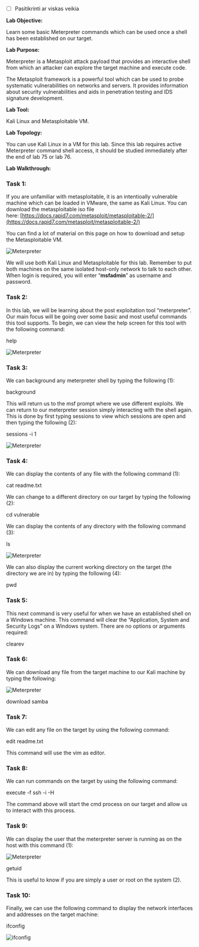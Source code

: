 - [ ] Pasitikrinti ar viskas veikia

**Lab Objective:**

Learn some basic Meterpreter commands which can be used once a shell has been established on our target.

**Lab Purpose:**

Meterpreter is a Metasploit attack payload that provides an interactive shell from which an attacker can explore the target machine and execute code.

The Metasploit framework is a powerful tool which can be used to probe systematic vulnerabilities on networks and servers. It provides information about security vulnerabilities and aids in penetration testing and IDS signature development.

**Lab Tool:**

Kali Linux and Metasploitable VM.

**Lab Topology:**

You can use Kali Linux in a VM for this lab. Since this lab requires active Meterpreter command shell access, it should be studied immediately after the end of lab 75 or lab 76.

**Lab Walkthrough:**

### Task 1:

If you are unfamiliar with metasploitable, it is an intentioally vulnerable machine which can be loaded in VMware, the same as Kali Linux. You can download the metasploitable iso file here: [https://docs.rapid7.com/metasploit/metasploitable-2/](https://docs.rapid7.com/metasploit/metasploitable-2/)

You can find a lot of material on this page on how to download and setup the Metasploitable VM.

![Meterpreter](attachements/Meterpreter-3.png)

We will use both Kali Linux and Metasploitable for this lab. Remember to put both machines on the same isolated host-only network to talk to each other. When login is required, you will enter “**msfadmin**” as username and password.

### Task 2:

In this lab, we will be learning about the post exploitation tool “meterpreter”. Our main focus will be going over some basic and most useful commands this tool supports. To begin, we can view the help screen for this tool with the following command:

help

![Meterpreter](attachements/Meterpreter-2.png)

### Task 3:

We can background any meterpreter shell by typing the following (1):

background

This will return us to the msf prompt where we use different exploits. We can return to our meterpreter session simply interacting with the shell again. This is done by first typing sessions to view which sessions are open and then typing the following (2):

sessions -i 1

![Meterpreter](attachements/Meterpreter-5.png)

### Task 4:

We can display the contents of any file with the following command (1):

cat readme.txt

We can change to a different directory on our target by typing the following (2):

cd vulnerable

We can display the contents of any directory with the following command (3):

ls

![Meterpreter](attachements/Meterpreter-7.png)

We can also display the current working directory on the target (the directory we are in) by typing the following (4):

pwd

### Task 5:

This next command is very useful for when we have an established shell on a Windows machine. This command will clear the “Application, System and Security Logs” on a Windows system. There are no options or arguments required:

clearev

### Task 6:

We can download any file from the target machine to our Kali machine by typing the following:

![Meterpreter](attachements/Meterpreter-6.png)

download samba

### Task 7:

We can edit any file on the target by using the following command:

edit readme.txt

This command will use the vim as editor.

### Task 8:

We can run commands on the target by using the following command:

execute -f ssh -i -H

The command above will start the cmd process on our target and allow us to interact with this process.

### Task 9:

We can display the user that the meterpreter server is running as on the host with this command (1):

![Meterpreter](attachements/Meterpreter-4.png)

getuid

This is useful to know if you are simply a user or root on the system (2).

### Task 10:

Finally, we can use the following command to display the network interfaces and addresses on the target machine:

ifconfig

![ifconfig](attachements/ifconfig-9.png)